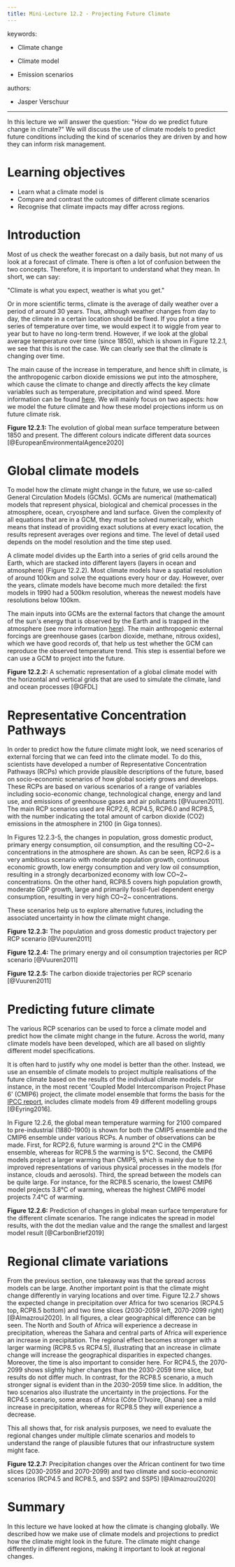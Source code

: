 ```yaml
---
title: Mini-Lecture 12.2 - Projecting Future Climate
---
```


 

keywords:

-   Climate change

-   Climate model

-   Emission scenarios

authors: 

-   Jasper Verschuur

--- 

In this lecture we will answer the question: "How do we predict future
change in climate?" We will discuss the use of climate models to predict
future conditions including the kind of scenarios they are driven by and
how they can inform risk management.

# Learning objectives 

-   Learn what a climate model is
-   Compare and contrast the outcomes of different climate scenarios
-   Recognise that climate impacts may differ across regions.

 

# Introduction 

Most of us check the weather forecast on a daily basis, but not many of
us look at a forecast of climate. There is often a lot of confusion
between the two concepts. Therefore, it is important to understand what
they mean. In short, we can say:

"Climate is what you expect, weather is what you get."

Or in more scientific terms, climate is the average of daily weather
over a period of around 30 years. Thus, although weather changes from
day to day, the climate in a certain location should be fixed. If you
plot a time series of temperature over time, we would expect it to
wiggle from year to year but to have no long-term trend. However, if we
look at the global average temperature over time (since 1850), which is
shown in Figure 12.2.1, we see that this is not the case. We can clearly
see that the climate is changing over time.

The main cause of the increase in temperature, and hence shift in
climate, is the anthropogenic carbon dioxide emissions we put into the
atmosphere, which cause the climate to change and directly affects the
key climate variables such as temperature, precipitation and wind speed.
More information can be found
[here](https://www.noaa.gov/education/resource-collections/climate). We
will mainly focus on two aspects: how we model the future climate and
how these model projections inform us on future climate risk.

**Figure 12.2.1:** The evolution of global mean surface temperature
between 1850 and present. The different colours indicate different data
sources [@EuropeanEnvironmentalAgence2020]

# Global climate models

To model how the climate might change in the future, we use so-called
General Circulation Models (GCMs). GCMs are numerical (mathematical)
models that represent physical, biological and chemical processes in the
atmosphere, ocean, cryosphere and land surface. Given the complexity of
all equations that are in a GCM, they must be solved numerically, which
means that instead of providing exact solutions at every exact location,
the results represent averages over regions and time. The level of
detail used depends on the model resolution and the time step used.

A climate model divides up the Earth into a series of grid cells around
the Earth, which are stacked into different layers (layers in ocean and
atmosphere) (Figure 12.2.2). Most climate models have a spatial
resolution of around 100km and solve the equations every hour or day.
However, over the years, climate models have become much more detailed:
the first models in 1990 had a 500km resolution, whereas the newest
models have resolutions below 100km.

The main inputs into GCMs are the external factors that change the
amount of the sun's energy that is observed by the Earth and is trapped
in the atmosphere (see more information
[here](https://en.wikipedia.org/wiki/Earth%27s_energy_budget)). The main
anthropogenic external forcings are greenhouse gases (carbon dioxide,
methane, nitrous oxides), which we have good records of, that help us
test whether the GCM can reproduce the observed temperature trend. This
step is essential before we can use a GCM to project into the future.

**Figure 12.2.2:** A schematic representation of a global climate model
with the horizontal and vertical grids that are used to simulate the
climate, land and ocean processes [@GFDL]

# Representative Concentration Pathways

In order to predict how the future climate might look, we need scenarios
of external forcing that we can feed into the climate model. To do this,
scientists have developed a number of Representative Concentration
Pathways (RCPs) which provide plausible descriptions of the future,
based on socio-economic scenarios of how global society grows and
develops. These RCPs are based on various scenarios of a range of
variables including socio-economic change, technological change, energy
and land use, and emissions of greenhouse gases and air pollutants
[@Vuuren2011]. The main RCP scenarios used are RCP2.6, RCP4.5, RCP6.0
and RCP8.5, with the number indicating the total amount of carbon
dioxide (CO2) emissions in the atmosphere in 2100 (in Giga tonnes).

In Figures 12.2.3-5, the changes in population, gross domestic product,
primary energy consumption, oil consumption, and the resulting CO~2~
concentrations in the atmosphere are shown. As can be seen, RCP2.6 is a
very ambitious scenario with moderate population growth, continuous
economic growth, low energy consumption and very low oil consumption,
resulting in a strongly decarbonized economy with low CO~2~
concentrations. On the other hand, RCP8.5 covers high population growth,
moderate GDP growth, large and primarily fossil-fuel dependent energy
consumption, resulting in very high CO~2~ concentrations.

These scenarios help us to explore alternative futures, including the
associated uncertainty in how the climate might change.

**Figure 12.2.3:** The population and gross domestic product trajectory
per RCP scenario [@Vuuren2011]

**Figure 12.2.4:** The primary energy and oil consumption trajectories
per RCP scenario [@Vuuren2011]

**Figure 12.2.5:** The carbon dioxide trajectories per RCP scenario
[@Vuuren2011]

# Predicting future climate

The various RCP scenarios can be used to force a climate model and
predict how the climate might change in the future. Across the world,
many climate models have been developed, which are all based on slightly
different model specifications.

It is often hard to justify why one model is better than the other.
Instead, we use an ensemble of climate models to project multiple
realisations of the future climate based on the results of the
individual climate models. For instance, in the most recent 'Coupled
Model Intercomparison Project Phase 6' (CMIP6) project, the climate
model ensemble that forms the basis for the [IPCC
report](https://www.ipcc.ch), includes climate models from 49 different
modelling groups [@Eyring2016].

In Figure 12.2.6, the global mean temperature warming for 2100 compared
to pre-industrial (1880-1900) is shown for both the CMIP5 ensemble and
the CMIP6 ensemble under various RCPs. A number of observations can be
made. First, for RCP2.6, future warming is around 2°C in the CMIP6
ensemble, whereas for RCP8.5 the warming is 5°C. Second, the CMIP6
models project a larger warming than CMIP5, which is mainly due to the
improved representations of various physical processes in the models
(for instance, clouds and aerosols). Third, the spread between the
models can be quite large. For instance, for the RCP8.5 scenario, the
lowest CMIP6 model projects 3.8°C of warming, whereas the highest CMIP6
model projects 7.4°C of warming.

**Figure 12.2.6:** Prediction of changes in global mean surface
temperature for the different climate scenarios. The range indicates the
spread in model results, with the dot the median value and the range the
smallest and largest model result [@CarbonBrief2019]

# Regional climate variations

From the previous section, one takeaway was that the spread across
models can be large. Another important point is that the climate might
change differently in varying locations and over time. Figure 12.2.7
shows the expected change in precipitation over Africa for two scenarios
(RCP4.5 top, RCP8.5 bottom) and two time slices (2030-2059 left,
2070-2099 right) [@Almazroui2020]. In all figures, a clear
geographical difference can be seen. The North and South of Africa will
experience a decrease in precipitation, whereas the Sahara and central
parts of Africa will experience an increase in precipitation. The
regional effect becomes stronger with a larger warming (RCP8.5 vs
RCP4.5), illustrating that an increase in climate change will increase
the geographical disparities in expected changes. Moreover, the time is
also important to consider here. For RCP4.5, the 2070-2099 shows
slightly higher changes than the 2030-2059 time slice, but results do
not differ much. In contrast, for the RCP8.5 scenario, a much stronger
signal is evident than in the 2030-2059 time slice. In addition, the two
scenarios also illustrate the uncertainty in the projections. For the
RCP4.5 scenario, some areas of Africa (Côte D'Ivoire, Ghana) see a mild
increase in precipitation, whereas for RCP8.5 they will experience a
decrease.

This all shows that, for risk analysis purposes, we need to evaluate the
regional changes under multiple climate scenarios and models to
understand the range of plausible futures that our infrastructure system
might face.

**Figure 12.2.7:** Precipitation changes over the African continent for
two time slices (2030-2059 and 2070-2099) and two climate and
socio-economic scenarios (RCP4.5 and RCP8.5, and SSP2 and SSP5)
[@Almazroui2020]

# Summary 

In this lecture we have looked at how the climate is changing globally.
We described how we make use of climate models and projections to
predict how the climate might look in the future. The climate might
change differently in different regions, making it important to look at
regional changes.
